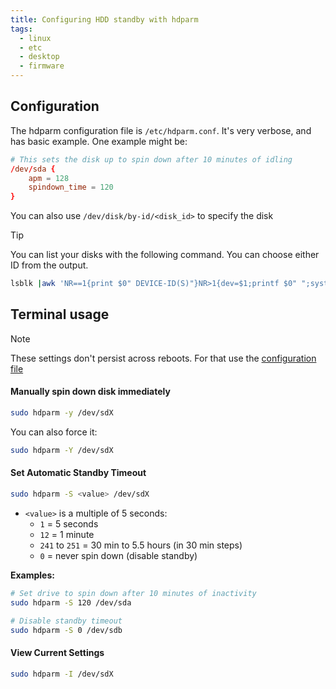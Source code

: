 ```yaml
---
title: Configuring HDD standby with hdparm
tags:
  - linux
  - etc
  - desktop
  - firmware
---
```

Configuration
---

The hdparm configuration file is `/etc/hdparm.conf`. It's very verbose, and has basic example. One example might be:

```hdparm.conf
# This sets the disk up to spin down after 10 minutes of idling
/dev/sda {
    apm = 128
    spindown_time = 120
}
```

You can also use `/dev/disk/by-id/<disk_id>` to specify the disk

> [!TIP]
> You can list your disks with the following command. You can choose either ID from the output.

```bash
lsblk |awk 'NR==1{print $0" DEVICE-ID(S)"}NR>1{dev=$1;printf $0" ";system("find /dev/disk/by-id -lname \"*"dev"\" -printf \" %p\"");print "";}'|grep -v -E 'part|lvm'
```
Terminal usage
---
> [!NOTE]  
> These settings don't persist across reboots. For that use the [configuration file](hdparm.md#Configuration)
#### Manually spin down disk immediately 

```bash
sudo hdparm -y /dev/sdX
```

You can also force it:

```bash
sudo hdparm -Y /dev/sdX
```

#### Set Automatic Standby Timeout

```bash
sudo hdparm -S <value> /dev/sdX
```

- `<value>` is a multiple of 5 seconds:
  - `1` = 5 seconds
  - `12` = 1 minute
  - `241` to `251` = 30 min to 5.5 hours (in 30 min steps)
  - `0` = never spin down (disable standby)

**Examples:**
```bash
# Set drive to spin down after 10 minutes of inactivity
sudo hdparm -S 120 /dev/sda

# Disable standby timeout
sudo hdparm -S 0 /dev/sdb
```

#### View Current Settings

```bash
sudo hdparm -I /dev/sdX
```

